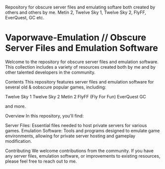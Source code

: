 
Repository for obscure server files and emulating softare both created by others and others by me. Metin 2, Twelve Sky 1, Twelve Sky 2, FlyFF, EverQuest, GC etc. 

# Vaporwave-Emulation // Obscure Server Files and Emulation Software
Welcome to the repository for obscure server files and emulation software. This collection includes a variety of resources created both by me and by other talented developers in the community.

Contents
This repository features server files and emulation software for several old & oobscure popular games, including:

Twelve Sky 1
Twelve Sky 2
Metin 2
FlyFF (Fly For Fun)
EverQuest
GC

and more.

Overview
In this repository, you'll find:

Server Files: Essential files needed to host private servers for various games.
Emulation Software: Tools and programs designed to emulate game environments, allowing for private server hosting and gameplay modification.

Contributing
We welcome contributions from the community. If you have any server files, emulation software, or improvements to existing resources, please feel free to reach out to me.

